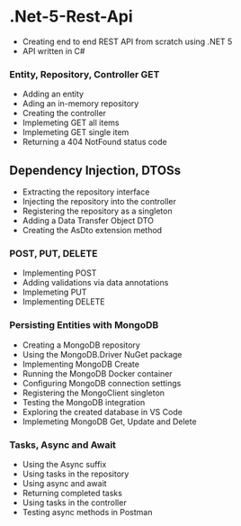 # .Net-5-Rest-Api

* Creating end to end REST API from scratch using .NET 5
* API written in C#

### Entity, Repository, Controller GET
* Adding an entity
* Ading an in-memory repository
* Creating the controller
* Implemeting GET all items
* Implemeting GET single item
* Returning a 404 NotFound status code

## Dependency Injection, DTOSs
* Extracting the repository interface
* Injecting the repository into the controller
* Registering the repository as a singleton
* Adding a Data Transfer Object DTO
* Creating the AsDto extension method

### POST, PUT, DELETE
* Implementing POST
* Adding validations via data annotations
* Implemeting PUT
* Implementing DELETE

### Persisting Entities with MongoDB
* Creating a MongoDB repository
* Using the MongoDB.Driver NuGet package
* Implementing MongoDB Create
* Running the MongoDB Docker container
* Configuring MongoDB connection settings
* Registering the MongoClient singleton
* Testing the MongoDB integration
* Exploring the created database in VS Code
* Implemeting MongoDB Get, Update and Delete

### Tasks, Async and Await
* Using the Async suffix
* Using tasks in the repository
* Using async and await
* Returning completed tasks
* Using tasks in the controller
* Testing async methods in Postman
